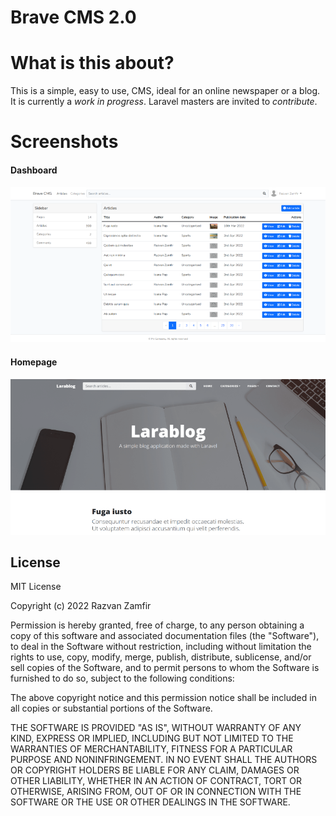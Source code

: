 # Brave CMS 2.0

# What is this about? 

This is a simple, easy to use, CMS, ideal for an online newspaper or a blog. It is currently a *work in progress*. Laravel masters are invited to *contribute*.

# Screenshots 

#### Dashboard

![Dashboard preview](https://github.com/Ajax30/BraveCMS-2.0/blob/main/screenshots/dashboard.png)

#### Homepage

![Dashboard preview](https://github.com/Ajax30/BraveCMS-2.0/blob/main/screenshots/homepage.png)

## License

MIT License

Copyright (c) 2022 Razvan Zamfir

Permission is hereby granted, free of charge, to any person obtaining a copy
of this software and associated documentation files (the "Software"), to deal
in the Software without restriction, including without limitation the rights
to use, copy, modify, merge, publish, distribute, sublicense, and/or sell
copies of the Software, and to permit persons to whom the Software is
furnished to do so, subject to the following conditions:

The above copyright notice and this permission notice shall be included in all
copies or substantial portions of the Software.

THE SOFTWARE IS PROVIDED "AS IS", WITHOUT WARRANTY OF ANY KIND, EXPRESS OR
IMPLIED, INCLUDING BUT NOT LIMITED TO THE WARRANTIES OF MERCHANTABILITY,
FITNESS FOR A PARTICULAR PURPOSE AND NONINFRINGEMENT. IN NO EVENT SHALL THE
AUTHORS OR COPYRIGHT HOLDERS BE LIABLE FOR ANY CLAIM, DAMAGES OR OTHER
LIABILITY, WHETHER IN AN ACTION OF CONTRACT, TORT OR OTHERWISE, ARISING FROM,
OUT OF OR IN CONNECTION WITH THE SOFTWARE OR THE USE OR OTHER DEALINGS IN THE
SOFTWARE.